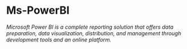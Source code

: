 # Ms-PowerBI

*Microsoft Power BI is a complete reporting solution that offers data preparation, data visualization, distribution, and management through development tools and an online platform.*
